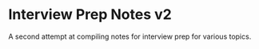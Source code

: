 # Interview Prep Notes v2

A second attempt at compiling notes for interview prep for various topics.
